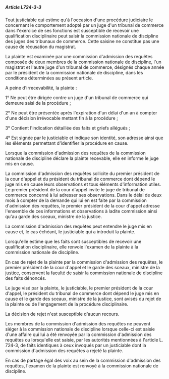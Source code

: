 ##### Article L724-3-3

Tout justiciable qui estime qu'à l'occasion d'une procédure judiciaire le concernant le comportement adopté par un juge d'un tribunal de commerce dans l'exercice de ses fonctions est susceptible de recevoir une qualification disciplinaire peut saisir la commission nationale de discipline des juges des tribunaux de commerce. Cette saisine ne constitue pas une cause de récusation du magistrat.

La plainte est examinée par une commission d'admission des requêtes composée de deux membres de la commission nationale de discipline, l'un magistrat et l'autre juge d'un tribunal de commerce, désignés chaque année par le président de la commission nationale de discipline, dans les conditions déterminées au présent article.

A peine d'irrecevabilité, la plainte :

1° Ne peut être dirigée contre un juge d'un tribunal de commerce qui demeure saisi de la procédure ;

2° Ne peut être présentée après l'expiration d'un délai d'un an à compter d'une décision irrévocable mettant fin à la procédure ;

3° Contient l'indication détaillée des faits et griefs allégués ;

4° Est signée par le justiciable et indique son identité, son adresse ainsi que les éléments permettant d'identifier la procédure en cause.

Lorsque la commission d'admission des requêtes de la commission nationale de discipline déclare la plainte recevable, elle en informe le juge mis en cause.

La commission d'admission des requêtes sollicite du premier président de la cour d'appel et du président du tribunal de commerce dont dépend le juge mis en cause leurs observations et tous éléments d'information utiles. Le premier président de la cour d'appel invite le juge de tribunal de commerce concerné à lui adresser ses observations. Dans le délai de deux mois à compter de la demande qui lui en est faite par la commission d'admission des requêtes, le premier président de la cour d'appel adresse l'ensemble de ces informations et observations à ladite commission ainsi qu'au garde des sceaux, ministre de la justice.

La commission d'admission des requêtes peut entendre le juge mis en cause et, le cas échéant, le justiciable qui a introduit la plainte.

Lorsqu'elle estime que les faits sont susceptibles de recevoir une qualification disciplinaire, elle renvoie l'examen de la plainte à la commission nationale de discipline.

En cas de rejet de la plainte par la commission d'admission des requêtes, le premier président de la cour d'appel et le garde des sceaux, ministre de la justice, conservent la faculté de saisir la commission nationale de discipline des faits dénoncés.

Le juge visé par la plainte, le justiciable, le premier président de la cour d'appel, le président du tribunal de commerce dont dépend le juge mis en cause et le garde des sceaux, ministre de la justice, sont avisés du rejet de la plainte ou de l'engagement de la procédure disciplinaire.

La décision de rejet n'est susceptible d'aucun recours.

Les membres de la commission d'admission des requêtes ne peuvent siéger à la commission nationale de discipline lorsque celle-ci est saisie d'une affaire qui lui a été renvoyée par la commission d'admission des requêtes ou lorsqu'elle est saisie, par les autorités mentionnées à l'article L. 724-3, de faits identiques à ceux invoqués par un justiciable dont la commission d'admission des requêtes a rejeté la plainte.

En cas de partage égal des voix au sein de la commission d'admission des requêtes, l'examen de la plainte est renvoyé à la commission nationale de discipline.

